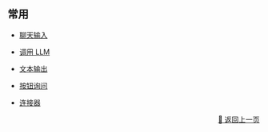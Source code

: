 ## 常用

- [聊天输入](./user_chat-zh_CN.md)

- [调用 LLM](./call_llm-zh_CN.md)

- [文本输出](./output-zh_CN.md)

- [按钮询问](./query_confirm-zh_CN.md)

- [连接器](./connector-zh_CN.md)

<!-- - [条件分支]()

- [代码片段]()

- [调用 AI-Agent]() -->


<p align="right" >
  <a href="../../components/index-zh_CN.md">
    🔗 返回上一页
  </a>
</p>
